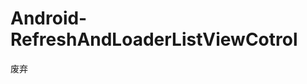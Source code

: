 Android-RefreshAndLoaderListViewCotrol
======================================
<!--- 下拉刷新-->
<!-- + 1.是否刷新  -->
<!--      listView.setCanRefresh(!listView.isCanRefresh());-->
<!-- + 2.刷新添加音效（正在修改）-->
<!-- + 3.刷新后是否显示第一条的item  -->
<!--      listView.setMoveToFirstItemAfterRefresh(!listView.isMoveToFirstItemAfterRefresh());-->
<!--- 加载更多-->
<!-- + 1.是否可以加载更多  -->
<!--      listView.setCanLoadMore(!listView.isCanLoadMore());-->
<!-- + 2.是否自动加载更多  -->
<!--      listView.setAutoLoadMore(!listView.isAutoLoadMore());-->

废弃
